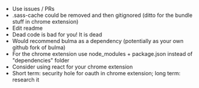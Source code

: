 - Use issues / PRs
- .sass-cache could be removed and then gitignored (ditto for the bundle stuff in chrome extension)
- Edit readme
- Dead code is bad for you! It is dead
- Would recommend bulma as a dependency (potentially as your own github fork of bulma)
- For the chrome extension use node_modules + package.json instead of "dependencies" folder
- Consider using react for your chrome extension
- Short term: security hole for oauth in chrome extension; long term: research it
